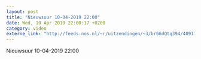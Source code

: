 ```yaml
---
layout: post
title: "Nieuwsuur 10-04-2019 22:00"
date: Wed, 10 Apr 2019 22:00:17 +0200
category: video
externe_link: "http://feeds.nos.nl/~r/uitzendingen/~3/br6GdQtq394/40917"
---
```


Nieuwsuur 10-04-2019 22:00<img src="http://feeds.feedburner.com/~r/uitzendingen/~4/br6GdQtq394" height="1" width="1" alt=""/>
